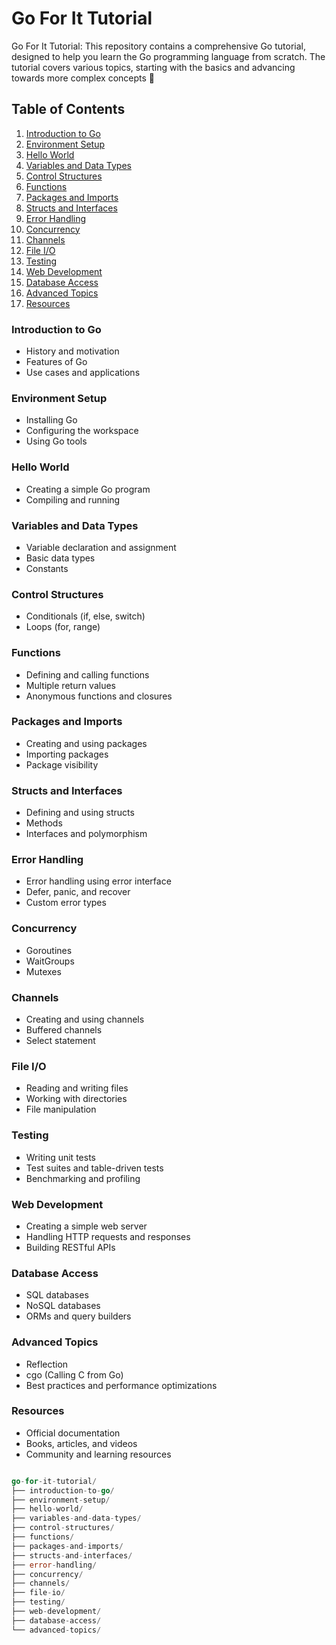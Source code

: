 # Go For It Tutorial
Go For It Tutorial: This repository contains a comprehensive Go tutorial, designed to help you learn the Go programming language from scratch. The tutorial covers various topics, starting with the basics and advancing towards more complex concepts 🧡

## Table of Contents

1. [Introduction to Go](https://github.com/nagstler/Go-For-It-Tutorial#introduction-to-go)
2. [Environment Setup](https://github.com/nagstler/Go-For-It-Tutorial#environment-setup)
3. [Hello World](https://github.com/nagstler/Go-For-It-Tutorial#hello-world)
4. [Variables and Data Types](https://github.com/nagstler/Go-For-It-Tutorial#variables-and-data-types)
5. [Control Structures](https://github.com/nagstler/Go-For-It-Tutorial#control-structures)
6. [Functions](https://github.com/nagstler/Go-For-It-Tutorial#functions)
7. [Packages and Imports](https://github.com/nagstler/Go-For-It-Tutorial#packages-and-imports)
8. [Structs and Interfaces](https://github.com/nagstler/Go-For-It-Tutorial#structs-and-interfaces)
9. [Error Handling](https://github.com/nagstler/Go-For-It-Tutorial#error-handling)
10. [Concurrency](https://github.com/nagstler/Go-For-It-Tutorial#concurrency)
11. [Channels](https://github.com/nagstler/Go-For-It-Tutorial#channels)
12. [File I/O](https://github.com/nagstler/Go-For-It-Tutorial#file-io)
13. [Testing](https://github.com/nagstler/Go-For-It-Tutorial#testing)
14. [Web Development](https://github.com/nagstler/Go-For-It-Tutorial#web-development)
15. [Database Access](https://github.com/nagstler/Go-For-It-Tutorial#database-access)
16. [Advanced Topics](https://github.com/nagstler/Go-For-It-Tutorial#advanced-topics)
17. [Resources](https://github.com/nagstler/Go-For-It-Tutorial#resources)

### Introduction to Go
- History and motivation
- Features of Go
- Use cases and applications
### Environment Setup
- Installing Go
- Configuring the workspace
- Using Go tools
### Hello World
- Creating a simple Go program
- Compiling and running
### Variables and Data Types
- Variable declaration and assignment
- Basic data types
- Constants
### Control Structures
- Conditionals (if, else, switch)
- Loops (for, range)
### Functions
- Defining and calling functions
- Multiple return values
- Anonymous functions and closures
### Packages and Imports
- Creating and using packages
- Importing packages
- Package visibility
### Structs and Interfaces
- Defining and using structs
- Methods
- Interfaces and polymorphism
### Error Handling
- Error handling using error interface
- Defer, panic, and recover
- Custom error types
### Concurrency
- Goroutines
- WaitGroups
- Mutexes
### Channels
- Creating and using channels
- Buffered channels
- Select statement
### File I/O
- Reading and writing files
- Working with directories
- File manipulation
### Testing
- Writing unit tests
- Test suites and table-driven tests
- Benchmarking and profiling
### Web Development
- Creating a simple web server
- Handling HTTP requests and responses
- Building RESTful APIs
### Database Access
- SQL databases
- NoSQL databases
- ORMs and query builders
### Advanced Topics
- Reflection
- cgo (Calling C from Go)
- Best practices and performance optimizations
### Resources
- Official documentation
- Books, articles, and videos
- Community and learning resources

```go

go-for-it-tutorial/
├── introduction-to-go/
├── environment-setup/
├── hello-world/
├── variables-and-data-types/
├── control-structures/
├── functions/
├── packages-and-imports/
├── structs-and-interfaces/
├── error-handling/
├── concurrency/
├── channels/
├── file-io/
├── testing/
├── web-development/
├── database-access/
└── advanced-topics/
```
